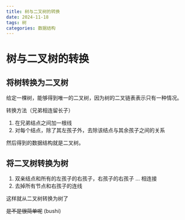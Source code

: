 ```yaml
---
title: 树与二叉树的转换
date: 2024-11-18
tags: 树
categories: 数据结构
---
```


# 树与二叉树的转换

## 将树转换为二叉树

给定一棵树，能够得到唯一的二叉树，因为树的二叉链表表示只有一种情况。

转换方法（兄弟相连留长子）

1. 在兄弟结点之间加一根线
2. 对每个结点，除了其左孩子外，去除该结点与其余孩子之间的关系

然后得到的数据结构就是二叉树。

## 将二叉树转换为树

1. 双亲结点和所有的左孩子的右孩子，右孩子的右孩子 ... 相连接
2. 去掉所有节点和右孩子的连线

这样就从二叉树转换为树了



~~是不是很简单呢~~ (bushi)